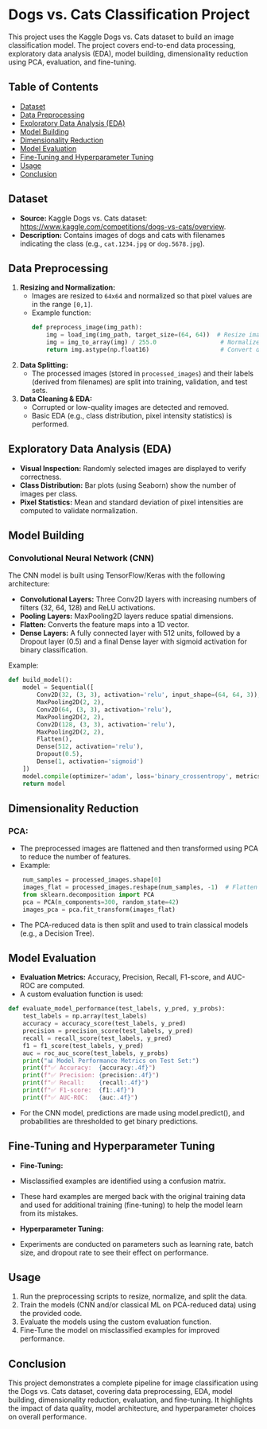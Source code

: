# Dogs vs. Cats Classification Project

This project uses the Kaggle Dogs vs. Cats dataset to build an image classification model. The project covers end-to-end data processing, exploratory data analysis (EDA), model building, dimensionality reduction using PCA, evaluation, and fine-tuning.

## Table of Contents
- [Dataset](#dataset)
- [Data Preprocessing](#data-preprocessing)
- [Exploratory Data Analysis (EDA)](#exploratory-data-analysis-eda)
- [Model Building](#model-building)
- [Dimensionality Reduction](#dimensionality-reduction)
- [Model Evaluation](#model-evaluation)
- [Fine-Tuning and Hyperparameter Tuning](#fine-tuning-and-hyperparameter-tuning)
- [Usage](#usage)
- [Conclusion](#conclusion)

## Dataset
- **Source:** Kaggle Dogs vs. Cats dataset: https://www.kaggle.com/competitions/dogs-vs-cats/overview.
- **Description:** Contains images of dogs and cats with filenames indicating the class (e.g., `cat.1234.jpg` or `dog.5678.jpg`).

## Data Preprocessing
1. **Resizing and Normalization:**
   - Images are resized to `64x64` and normalized so that pixel values are in the range `[0,1]`.
   - Example function:
     ```python
     def preprocess_image(img_path):
         img = load_img(img_path, target_size=(64, 64))  # Resize image to 64x64
         img = img_to_array(img) / 255.0                  # Normalize pixels
         return img.astype(np.float16)                    # Convert data type for memory efficiency
     ```
2. **Data Splitting:**
   - The processed images (stored in `processed_images`) and their labels (derived from filenames) are split into training, validation, and test sets.
3. **Data Cleaning & EDA:**
   - Corrupted or low-quality images are detected and removed.
   - Basic EDA (e.g., class distribution, pixel intensity statistics) is performed.

## Exploratory Data Analysis (EDA)
- **Visual Inspection:** Randomly selected images are displayed to verify correctness.
- **Class Distribution:** Bar plots (using Seaborn) show the number of images per class.
- **Pixel Statistics:** Mean and standard deviation of pixel intensities are computed to validate normalization.

## Model Building
### Convolutional Neural Network (CNN)
The CNN model is built using TensorFlow/Keras with the following architecture:
- **Convolutional Layers:** Three Conv2D layers with increasing numbers of filters (32, 64, 128) and ReLU activations.
- **Pooling Layers:** MaxPooling2D layers reduce spatial dimensions.
- **Flatten:** Converts the feature maps into a 1D vector.
- **Dense Layers:** A fully connected layer with 512 units, followed by a Dropout layer (0.5) and a final Dense layer with sigmoid activation for binary classification.
  
Example:
```python
def build_model():
    model = Sequential([
        Conv2D(32, (3, 3), activation='relu', input_shape=(64, 64, 3)),
        MaxPooling2D(2, 2),
        Conv2D(64, (3, 3), activation='relu'),
        MaxPooling2D(2, 2),
        Conv2D(128, (3, 3), activation='relu'),
        MaxPooling2D(2, 2),
        Flatten(),
        Dense(512, activation='relu'),
        Dropout(0.5),
        Dense(1, activation='sigmoid')
    ])
    model.compile(optimizer='adam', loss='binary_crossentropy', metrics=['accuracy'])
    return model
```
## Dimensionality Reduction
### PCA:
- The preprocessed images are flattened and then transformed using PCA to reduce the number of features.
- Example:
```python
    num_samples = processed_images.shape[0]
    images_flat = processed_images.reshape(num_samples, -1)  # Flatten images
    from sklearn.decomposition import PCA
    pca = PCA(n_components=300, random_state=42)
    images_pca = pca.fit_transform(images_flat)
```
- The PCA-reduced data is then split and used to train classical models (e.g., a Decision Tree).

## Model Evaluation
- **Evaluation Metrics:** 
    Accuracy, Precision, Recall, F1-score, and AUC-ROC are computed.
- A custom evaluation function is used:
```python
def evaluate_model_performance(test_labels, y_pred, y_probs):
    test_labels = np.array(test_labels)
    accuracy = accuracy_score(test_labels, y_pred)
    precision = precision_score(test_labels, y_pred)
    recall = recall_score(test_labels, y_pred)
    f1 = f1_score(test_labels, y_pred)
    auc = roc_auc_score(test_labels, y_probs)
    print("📊 Model Performance Metrics on Test Set:")
    print(f"✅ Accuracy:  {accuracy:.4f}")
    print(f"✅ Precision: {precision:.4f}")
    print(f"✅ Recall:    {recall:.4f}")
    print(f"✅ F1-score:  {f1:.4f}")
    print(f"✅ AUC-ROC:   {auc:.4f}")
```
- For the CNN model, predictions are made using model.predict(), and probabilities are thresholded to get binary predictions.

## Fine-Tuning and Hyperparameter Tuning
- **Fine-Tuning:**
- Misclassified examples are identified using a confusion matrix.
- These hard examples are merged back with the original training data and used for additional training (fine-tuning) to help the model learn from its mistakes.

- **Hyperparameter Tuning:**
- Experiments are conducted on parameters such as learning rate, batch size, and dropout rate to see their effect on performance.

## Usage
1. Run the preprocessing scripts to resize, normalize, and split the data.
2. Train the models (CNN and/or classical ML on PCA-reduced data) using the provided code.
3. Evaluate the models using the custom evaluation function.
4. Fine-Tune the model on misclassified examples for improved performance.

## Conclusion
This project demonstrates a complete pipeline for image classification using the Dogs vs. Cats dataset, covering data preprocessing, EDA, model building, dimensionality reduction, evaluation, and fine-tuning. It highlights the impact of data quality, model architecture, and hyperparameter choices on overall performance.

